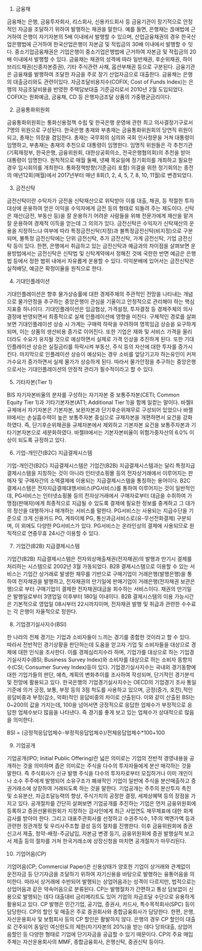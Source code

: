 1. 금융채

금융채는 은행, 금융투자회사, 리스회사, 신용카드회사 등 금융기관이 장기적으로 안정적인 자금을 조달하기 위하여 발행하는 채권을 말한다. 예를 들면, 은행채는 읂애법에 근거하여 은행이 자기자본의 5배 이내에서 발행할 수 있으며, 산업금융채권의 경우 한국산업은행법에 근거하여 한국산업은행이 자본금 및 적립금의 30배 이내에서 발행할 수 잇다. 중소기업금융채권은 기업은행이 중소기업은행법에 근거하여 자본금 및 적립금의 20배 이내에서 발행할 수 있다. 금융채는 채권의 성격에 따라 일반채권, 후순위채권, 하이브리드채권(신종자본증권), 기타 주식관련 사채, 옵션부채권 등으로 구분된다. 금융기관은 금융채를 발행하여 조달한 자금을 주로 장기 산업자금으로 대출한다. 금융채는 은행의 대출금리와도 관련이있다. 자금조달비용지수(COFIX; Cost of Funds Index)는 은행의 자금조달비용을 반영한 주택담보대출 기준금리로서 2010년 2월 도입되었다. COFIX는 원화예금, 금융채, CD 등 은행자금조달 상품의 가중평균금리이다.

2. 금융통화위원회

금융통화위원회는 통화신용정책 수립 및 한국은행 운영에 관한 최고 의사결정기구로서 7명의 위원으로 구성된다. 한국은행 총재와 부총재는 금융통화위원회의 당연직 위원이 되고, 총재는 의장을 겸임한다. 총재는 국무회의 심의와 국회 인사청문을 거쳐 대통령이 임명하고, 부총재는 총재의 추천으로 대통령이 임명한다. 임명직 위원들은 각 추천기관(기획재정부, 한국은행, 금융위원회, 대한상공회의소, 전국은행협의회)의 추천을 받아 대통령이 임명한다. 원칙적으로 매월 둘째, 넷째 목요일에 정기회의를 개최하고 필요한 경우 임시회의를 개최한다. 통화정책방향(기준금리 포함) 의결을 위한 정기회의는 종전의 매년12회(매월)에서 2017년부터 매년 8회(1, 2, 4, 5, 7, 8, 10, 11월)로 변경되었다.

3. 금전신탁

금전신탁이란 수탁자가 금전을 신탁재산으로 위탁받아 이를 대출, 채권, 등 적절한 투자대상에 운용하여 얻은 이익을 수익자에게 금전 등의 형태로 되돌려 주는 제도이다. 신탁은 재산(금전, 부동산 등)을 잘 운용하기 어려운 사람들을 위해 전문가에게 재산을 맡겨 잘 운용하여 경제적 이득을 얻는데 그 의의가 있다. 금전신탁은 수익자가 신탁재산의 운용을 지정하느냐 여부에 따라 특정금전신탁(지정)과 불특정금전신탁(비지정)으로 구분되며, 불특정 금전신탁에는 단위 금전신탁, 추가 금전신탁, 가계 금전신탁, 기업 금전신탁 등이 있다. 한편, 은행에서 취급하고 있는 금전신탁과 예금과의 차이점을 살펴보면 운용방법에서는 금전신탁은 신탁법 및 신탁계약에서 정해진 것에 국한한 반면 예금은 은행법 등에서 정한 범위 내에서 자유롭게 운용할 수 있다. 이익분배에 있어서는 금전신탁은 실적배당, 예금은 확정이율을 원칙으로 한다.

4. 기대인플레이션

기대인플레이션은 향후 물가상승률에 대한 경제주체의 주관적인 전망을 나타내는 개념으로 물가안정을 추구하는 중앙은행이 관심을 기울이고 안정적으로 관리해야 하는 핵심지표중 하나이다. 기대인플레이션은 임금협상, 가격설정, 투자결정 등 경제주체의 의사결정에 반영되면서 최종적으로 실제 인플레이션에 영향을 미친다. 구체적인 경로를 살펴보면 기대인플레이션 상승 시 가계는 구매력 하락을 우려하여 명목임금 상승을 요구하게 되며, 이는 상품의 생산비용 증가로 이어진다. 또한 기업은 재화 및 서비스 가격을 올리더라도 수요가 유지될 것으로 예상하면서 실제로 가격 인상을 추진하게 된다. 또한 기대인플레이션 상승은 실질금리를 하락시켜 부동산, 주식 등의 자산에 대한 투자를 증가시킨다. 마지막으로 인플레이션 상승이 예상되는 경우 소비를 앞당기고자 하는유인이 커져 가수요가 증가하면서 실제 물가가 상승하게 된다. 따라서 물가안정을 추구하는 중앙은행으로서는 기대인플레이션의 안정적 관리가 필수적이라고 할 수 있다.

5. 기타자본(Tier 1)

BIS 자기자본비율의 분자를 구성하는 자기자본 중 보통주자본(CETI; Common Equity Tier 1)과 기타기본자본(AT1; Additional Tier 1)을 함께 일컫는 말이다. 바젤II 규제에서 자기자본은 기본자본, 보완자본과 단기후순위채무로 구성되어 있었으나 바젤III에서는 손실흡수력이 높은 보통주자본 중심으로 규제자본을 개편하면서 요건을 강화하였다. 즉, 단기후순위채권을 규제자본에서 제외하고 기본자본 요건을 보통주자본과 기타기본자본으로 세분화하였다. 바젤III에서는 기본자본비율이 위험가중자산의 6.0% 이상이 되도록 규정하고 있다.

6. 기업-개인간(B2C) 지급결제시스템

기업-개인간(B2C) 지급결제시스템은 기업간(B2B) 지급결제시스템과는 달리 특정지급결제시스템을 지칭하는 것이 아니라 인터넷쇼핑몰 등의 전자상거래에서 이루어지는 판매자 및 구매자간의 소액결제에 이용되는 지급결제시스템을 통칭하는 용어이다.
B2C 결제시스템은 전자지급결제대행서비스(PG서비스)를 통하여 이루어지는 것이 일반적인데, PG서비스는 인터넷쇼핑몰 등의 전자상거래에서 구매자로부터 대금을 수취하여 가맹점(판매자)에게 최종적으로 지급될 수 있도록 결제에 필요한 정보를 중계하고 그 대가의 정산을 대행하거나 매개하는 서비스를 말한다. PG서비스는 사용되는 지급수단을 기준으로 크게 신용카드 PG, 계좌이체 PG, 통신과금서비스로(유-무선전화결제) 구분되며, 이 외에도 다양한 PG서비스가 있다. PG서비스는 온라인상의 결제에 사용되므로 원칙적으로 연중무휴 24시간 이용할 수 있다.

7. 기업간(B2B) 지급결제시스템

기업간(B2B) 지급결제시스템은 전자외상매출채권(전자채권)의 발행과 만기시 결제를 처리하는 시스템으로 2002년 3월 가동되었다. B2B 결제시스템으로 이용할 수 있는 서비스는 기업간 상거래로 발생한 채무를 기반으로 구매기업이 거래은행(발행은행)을 통하여 전자채권을 발행하고, 전자채권의 만기일에 판매기업이 거래은행(전자채권 보관은행)으로 부터 구매기업이 결제한 전자채권대금을 회수하는 서비스이다. 채권의 만기일은 발행일로부터 3영업일 이후부터 180일 이내이다. B2B 결제시스템의 이용 가능시간은 기본적으로 영업일 08시부터 22시까지이며, 전자채권 발행 및 취급과 관련한 수수료는 각 은행이 자율적으로 정한다.

8. 기업경기실사지수(BSI)

한 나라의 전체 경기는 기업과 소비자들이 느끼는 경기를 종합한 것이라고 할 수 있다. 따라서 전반적인 경기상황을 판단하는데 도움을 얻고자 기업 및 소비자들을 대상으로 경제에 대한 인식을 조사한다. 이를 경제심리지수라 하며, 기업가를 대상으로 하는 기업경기실사지수(BSI; Business Survey Index)와 소비자를 대상으로 하는 소비자 동향지수(CSI; Consumer Survey Index)등이 있다. 기업경기실사지수는 국내외 경기동향에 대한 기업가들의 판단, 예측, 계획의 변화추이를 조사하여 작성되며, 단기적인 경기분석 및 전망에 활용되고 있다. 한국은행의 기업경기실사지수는 OECD의 기업경기 조사 통일기준에 의거 긍정, 보통, 부정 등의 3점 척도를 사용하고 있으며, 긍정(증가, 호전),적인 응답비중과 부정(감소, 악화)적인 응답비중의 차이로 산출된다. 이와 같이 산출된 BSI는 0~200의 값을 가지는데, 100을 넘어서면 긍정적으로 응답한 업체수가 부정적으로 응답한 업체수보다 많음을 나타낸다. 즉 경기를 좋게 보고 있는 업체수가 상대적으로 많음을 의미한다. 

BSI = (긍정적응답업체수-부정적응답업체수)/전체응답업체수*100+100

9. 기업공개

기업공개(IPO; Initial Public Offering)란 넓은 의미로는 기업의 전반적 경영내용을 공개하는 것을 의미하며 좁은 의미로는 주식을 다수의 투자자들에게 분산 매각하는 것을 말한다. 즉 주식회사가 신규 발행 주식을 다수의 투자자로부터 모집하거나 이미 개인이나 소수 주주에게 발행되어 소유구조가 폐쇄적인 기업이 일반에 주식을 분산매출하고 증권거래소에 상장하여 거래되도록 하는 것을 말한다. 기업공개는 주주의 분산투자 촉진 및 소유분산, 자금조달능력의 향상, 주식가치의 공정한 결정, 세제상혜택 등의 장점을 가지고 있다. 공개절차를 간단히 살펴보면 기업공개를 추진하는 기업은 먼저 금융위원회에 등록하고 증권선물위원회가 지정하는 감사인에게 최근 사업연도 재무제표에 대한 회계감사를 받아야 한다. 그리고 대표주관회사를 선정하고 수권주식수, 1주의 액면가액 등과 관련한 정관개정 및 우리사주조합 결성 등의 절차를 진행한다. 이후 금융위원회에 증권신고서 제출, 청약-배정-주금납입, 자본금 변경 등기, 금융위원회에 증권 발행실적 보고서 제출 등의 절차를 거쳐 한국거래소에 상장신청을 마치면 공개절차가 마무리된다.

10. 기업어음(CP)

기업어음(CP; Commercial Paper)은 신용상태가 양호한 기업이 상거래와 관계없이 운전자금 등 단기자금을 조달하기 위하여 자기신용을 바탕으로 발행하는 융통어음을 의미한다. 따라서 상거래에 수반되어 발행되는 상업어음과는 성격이 다르지만, 법적으로는 상업어음과 같은 약속어음으로 분류된다. CP는 발행절차가 간편하고 통상 담보없이 신용으로 발행되는 데다 대출대비 금리메리트도 있어 기업의 자금조달 수단으로 유용하게 활용되고 있다. CP 발행은 민간기업, 공기업, 증권사, 카드사, 특수목적회사(SPC) 등이 담당한다. CP의 할인 및 매출은 주로 증권회사와 종합금융회사가 담당한다. 한편, 은행, 자산운용회사 및 보험회사 등의 CP 할인은 활발하지 않다. 은행의 경우 CP 할인이 대출로 간주되어 동일인 여신한도의 제한(자기자본의 20%)을 받는 데다 당좌대출, 상업어음할인 등 다양한 형태로 기업에 단기자금을 공급할 수 있기 때문이다. CP의 주요 매입주체는 자산운용회사의 MMF, 종합금융회사, 은행신탁, 증권신탁 등이다.

